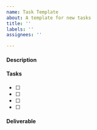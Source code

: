 ```yaml
---
name: Task Template
about: A template for new tasks
title: ''
labels: ''
assignees: ''

---
```


#### Description

#### Tasks

- [ ] 
- [ ] 
- [ ] 
- [ ]

#### Deliverable
